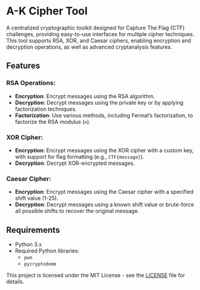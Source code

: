 # A-K Cipher Tool

A centralized cryptographic toolkit designed for Capture The Flag (CTF) challenges, providing easy-to-use interfaces for multiple cipher techniques. This tool supports RSA, XOR, and Caesar ciphers, enabling encryption and decryption operations, as well as advanced cryptanalysis features.

## Features

### RSA Operations:
- **Encryption**: Encrypt messages using the RSA algorithm.
- **Decryption**: Decrypt messages using the private key or by applying factorization techniques.
- **Factorization**: Use various methods, including Fermat’s factorization, to factorize the RSA modulus (`n`).

### XOR Cipher:
- **Encryption**: Encrypt messages using the XOR cipher with a custom key, with support for flag formatting (e.g., `CTF{message}`).
- **Decryption**: Decrypt XOR-encrypted messages.

### Caesar Cipher:
- **Encryption**: Encrypt messages using the Caesar cipher with a specified shift value (1-25).
- **Decryption**: Decrypt messages using a known shift value or brute-force all possible shifts to recover the original message.

## Requirements

- Python 3.x
- Required Python libraries:
  - `pwn`
  - `pycryptodome`

This project is licensed under the MIT License - see the [LICENSE](./LICENSE) file for details.